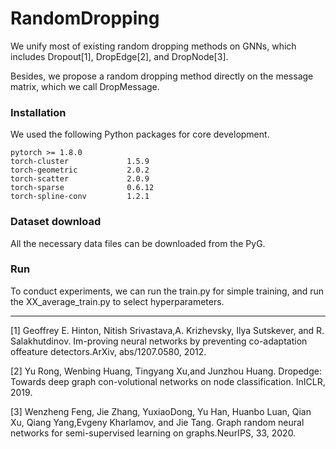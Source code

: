 # RandomDropping

We unify most of existing random dropping methods on GNNs, which includes Dropout[1], DropEdge[2], and DropNode[3].

Besides, we propose a random dropping method directly on the message matrix, which we call DropMessage.

### Installation

We used the following Python packages for core development.

```
pytorch >= 1.8.0
torch-cluster             1.5.9              
torch-geometric           2.0.2
torch-scatter             2.0.9 
torch-sparse              0.6.12
torch-spline-conv         1.2.1
```

### Dataset download

All the necessary data files can be downloaded from the PyG.

### Run

To conduct experiments, we can run the train.py for simple training, and run the XX_average_train.py to select hyperparameters. 

----

[1] Geoffrey E. Hinton,  Nitish Srivastava,A. Krizhevsky, Ilya Sutskever, and R. Salakhutdinov.  Im-proving  neural  networks  by  preventing  co-adaptation  offeature detectors.ArXiv, abs/1207.0580, 2012.

[2] Yu Rong, Wenbing Huang, Tingyang Xu,and Junzhou Huang.  Dropedge: Towards deep graph con-volutional networks on node classification. InICLR, 2019.

[3] Wenzheng   Feng,    Jie   Zhang,    YuxiaoDong,  Yu  Han,  Huanbo  Luan,  Qian  Xu,  Qiang  Yang,Evgeny  Kharlamov,  and  Jie  Tang.    Graph  random  neural  networks  for  semi-supervised  learning  on  graphs.NeurIPS, 33, 2020.